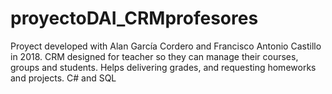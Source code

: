 # proyectoDAI_CRMprofesores
Proyect developed with Alan García Cordero and Francisco Antonio Castillo in 2018.
CRM designed for teacher so they can manage their courses, groups and students.
Helps delivering grades, and requesting homeworks and projects.
C# and SQL
